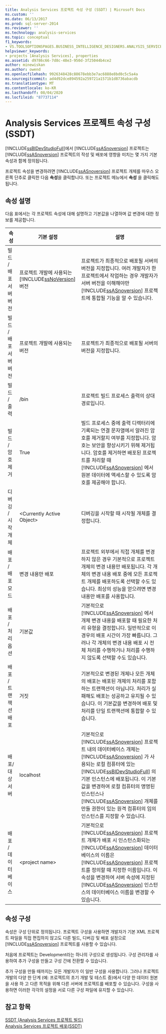 ```yaml
---
title: Analysis Services 프로젝트 속성 구성 (SSDT) | Microsoft Docs
ms.custom: ''
ms.date: 06/13/2017
ms.prod: sql-server-2014
ms.reviewer: ''
ms.technology: analysis-services
ms.topic: conceptual
f1_keywords:
- VS.TOOLSOPTIONSPAGES.BUSINESS_INTELLIGENCE_DESIGNERS.ANALYSIS_SERVICES_DESIGNERS.GENERAL
helpviewer_keywords:
- projects [Analysis Services], properties
ms.assetid: d9786c66-7d8c-48e3-950d-3f25044b4ce2
author: minewiskan
ms.author: owend
ms.openlocfilehash: 9926348428c88678ebb3e7ac6888e8bd0c5c5a4a
ms.sourcegitcommit: ad4d92dce894592a259721a1571b1d8736abacdb
ms.translationtype: MT
ms.contentlocale: ko-KR
ms.lasthandoff: 08/04/2020
ms.locfileid: "87737114"
---
```

# <a name="configure-analysis-services-project-properties-ssdt"></a>Analysis Services 프로젝트 속성 구성(SSDT)
  [!INCLUDE[ssBIDevStudioFull](../../includes/ssbidevstudiofull-md.md)]에서 [!INCLUDE[ssASnoversion](../../includes/ssasnoversion-md.md)] 프로젝트는 [!INCLUDE[ssASnoversion](../../includes/ssasnoversion-md.md)] 프로젝트의 작성 및 배포에 영향을 미치는 몇 가지 기본 속성과 함께 정의됩니다.  
  
 프로젝트 속성을 변경하려면 [!INCLUDE[ssASnoversion](../../includes/ssasnoversion-md.md)] 프로젝트 개체를 마우스 오른쪽 단추로 클릭한 다음 **속성**을 클릭합니다. 또는 프로젝트 메뉴에서 **속성** 을 클릭해도 됩니다.  
  
## <a name="property-description"></a>속성 설명  
 다음 표에서는 각 프로젝트 속성에 대해 설명하고 기본값을 나열하며 값 변경에 대한 정보를 제공합니다.  
  
|속성|기본 설정|설명|  
|--------------|---------------------|-----------------|  
|빌드 / 배포 서버 버전|프로젝트 개발에 사용되는 [!INCLUDE[ssNoVersion](../../includes/ssnoversion-md.md)] 버전|프로젝트가 최종적으로 배포될 서버의 버전을 지정합니다. 여러 개발자가 한 프로젝트에서 작업하는 경우 개발자가 서버 버전을 이해해야만 [!INCLUDE[ssASnoversion](../../includes/ssasnoversion-md.md)] 프로젝트에 통합될 기능을 알 수 있습니다.|  
|빌드 / 배포 서버 버전|프로젝트 개발에 사용되는 버전|프로젝트가 최종적으로 배포될 서버의 버전을 지정합니다.|  
|빌드 / 출력|/bin|프로젝트 빌드 프로세스 출력의 상대 경로입니다.|  
|빌드 / 암호 제거|True|빌드 프로세스 중에 출력 디렉터리에 기록되는 연결 문자열에서 알려진 암호를 제거할지 여부를 지정합니다. 암호는 보안을 향상시키기 위해 제거됩니다. 암호를 제거하면 배포된 프로젝트를 처리할 때 [!INCLUDE[ssASnoversion](../../includes/ssasnoversion-md.md)] 에서 원본 데이터에 액세스할 수 있도록 암호를 제공해야 합니다.|  
|디버깅 / 시작 개체|\<Currently Active Object>|디버깅을 시작할 때 시작될 개체를 결정합니다.|  
|배포 / 배포 모드|변경 내용만 배포|프로젝트 외부에서 직접 개체를 변경하지 않은 경우 기본적으로 프로젝트 개체의 변경 내용만 배포됩니다. 각 개체의 변경 내용 배포 중에 모든 프로젝트 개체를 배포하도록 선택할 수도 있습니다. 최상의 성능을 얻으려면 변경 내용만 배포를 사용합니다.|  
|배포 / 처리 옵션|기본값|기본적으로 [!INCLUDE[ssASnoversion](../../includes/ssasnoversion-md.md)] 에서 개체 변경 내용을 배포할 때 필요한 처리 유형을 결정합니다. 일반적으로 이 경우의 배포 시간이 가장 빠릅니다. 그러나 각 개체의 변경 내용 배포 시 전체 처리를 수행하거나 처리를 수행하지 않도록 선택할 수도 있습니다.|  
|배포 / 트랜잭션 배포|거짓|기본적으로 변경된 개체나 모든 개체의 배포는 배포된 개체의 처리를 포함하는 트랜잭션이 아닙니다. 처리가 실패해도 배포는 성공하고 유지될 수 있습니다. 이 기본값을 변경하여 배포 및 처리를 단일 트랜잭션에 통합할 수 있습니다.|  
|배포/대상 서버|localhost|기본적으로 [!INCLUDE[ssASnoversion](../../includes/ssasnoversion-md.md)] 프로젝트 내의 데이터베이스 개체는 [!INCLUDE[ssASnoversion](../../includes/ssasnoversion-md.md)] 가 사용되는 로컬 컴퓨터에 있는 [!INCLUDE[ssBIDevStudioFull](../../includes/ssbidevstudiofull-md.md)] 의 기본 인스턴스에 배포됩니다. 이 기본값을 변경하여 로컬 컴퓨터의 명명된 인스턴스나 [!INCLUDE[ssASnoversion](../../includes/ssasnoversion-md.md)] 개체를 만들 권한이 있는 원격 컴퓨터의 임의 인스턴스를 지정할 수 있습니다.|  
|배포 / 데이터베이스|\<project name>|기본적으로 [!INCLUDE[ssASnoversion](../../includes/ssasnoversion-md.md)] 프로젝트 개체가 배포 시 인스턴스화되는 [!INCLUDE[ssASnoversion](../../includes/ssasnoversion-md.md)] 데이터베이스의 이름은 [!INCLUDE[ssASnoversion](../../includes/ssasnoversion-md.md)] 프로젝트를 정의할 때 지정한 이름입니다. 이 속성을 변경하여 서버 속성에 지정된 [!INCLUDE[ssASnoversion](../../includes/ssasnoversion-md.md)] 인스턴스의 데이터베이스 이름을 변경할 수 있습니다.|  
  
## <a name="property-configurations"></a>속성 구성  
 속성은 구성 단위로 정의됩니다. 프로젝트 구성을 사용하면 개발자가 기본 XML 프로젝트 파일을 직접 편집하지 않고도 다른 빌드, 디버깅 및 배포 설정으로 [!INCLUDE[ssASnoversion](../../includes/ssasnoversion-md.md)] 프로젝트를 사용할 수 있습니다.  
  
 처음에 프로젝트는 Development라는 하나의 구성으로 생성됩니다. 구성 관리자를 사용하여 추가 구성을 만들고 구성 간에 전환할 수 있습니다.  
  
 추가 구성을 만들 때까지는 모든 개발자가 이 일반 구성을 사용합니다. 그러나 프로젝트 개발의 다양 한 단계 (예: 프로젝트의 초기 개발 및 테스트 중)에서 다양 한 데이터 원본을 사용 하 고 다른 목적을 위해 다른 서버에 프로젝트를 배포할 수 있습니다. 구성을 사용하면 이러한 각각의 설정을 서로 다른 구성 파일에 유지할 수 있습니다.  
  
## <a name="see-also"></a>참고 항목  
 [SSDT &#40;Analysis Services 프로젝트 빌드&#41;](build-analysis-services-projects-ssdt.md)   
 [Analysis Services 프로젝트 배포&#40;SSDT&#41;](deploy-analysis-services-projects-ssdt.md)  
  
  

